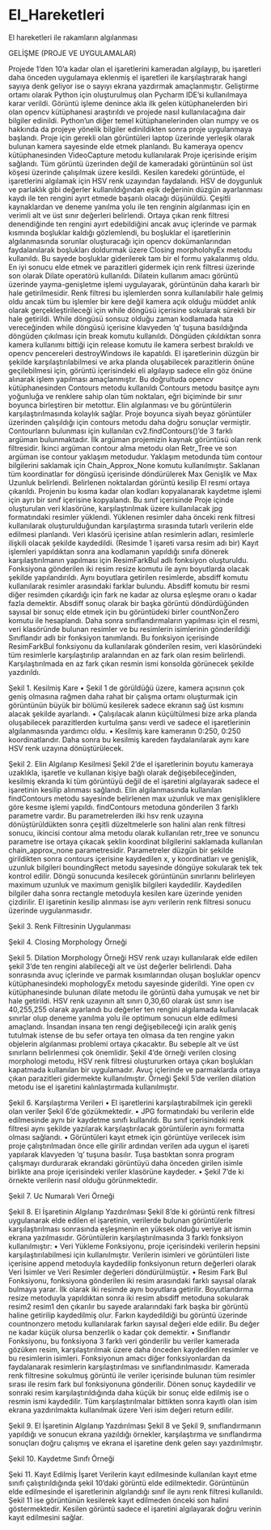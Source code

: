 # El_Hareketleri
 El hareketleri ile rakamların algılanması
 
 GELİŞME (PROJE VE UYGULAMALAR)
 
Projede 1’den 10’a kadar olan el işaretlerini kameradan algılayıp, bu işaretleri daha önceden uygulamaya eklenmiş el işaretleri ile karşılaştırarak hangi sayıya denk geliyor ise o sayıyı ekrana yazdırmak amaçlanmıştır. Geliştirme ortamı olarak Python için oluşturulmuş olan Pycharm IDE’si kullanılmaya karar verildi. Görüntü işleme denince akla ilk gelen kütüphanelerden biri olan opencv kütüphanesi araştırıldı ve projede nasıl kullanılacağına dair bilgiler edinildi. Python’un diğer temel kütüphanelerinden olan numpy ve os hakkında da projeye yönelik bilgiler edinildikten sonra proje uygulanmaya başlandı. Proje için gerekli olan görüntüleri laptop üzerinde yerleşik olarak bulunan kamera sayesinde elde etmek planlandı. Bu kameraya opencv kütüphanesinden VideoCapture metodu kullanılarak Proje içerisinde erişim sağlandı. Tüm görüntü üzerinden değil de kameradaki görüntünün sol üst köşesi üzerinde çalışılmak üzere kesildi. Kesilen karedeki görüntüde, el işaretlerini algılamak için HSV renk uzayından faydalandı. HSV de doygunluk ve parlaklık gibi değerler kullanıldığından eşik değerinin düzgün ayarlanması kaydı ile ten rengini ayırt etmede başarılı olacağı düşünüldü. Çeşitli kaynaklardan ve deneme yanılma yolu ile ten renginin algılanması için en verimli alt ve üst sınır değerleri belirlendi. Ortaya çıkan renk filtresi denendiğinde ten rengini ayırt edebildiğini ancak avuç içlerinde ve parmak kısmında boşluklar kaldığı gözlemlendi, bu boşluklar el işaretlerinin algılanmasında sorunlar oluşturacağı için opencv dokümanlarından faydalanılarak boşlukları doldurmak üzere Closing morpholohyEx metodu kullanıldı. Bu sayede boşluklar giderilerek tam bir el formu yakalanmış oldu. En iyi sonucu elde etmek ve parazitleri gidermek için renk filtresi üzerinde son olarak Dilate operatörü kullanıldı. Dilatein kullanım amacı görüntü üzerinde yayma-genişletme işlemi uygulayarak, görüntünün daha kararlı bir hale getirilmesidir. Renk filtresi bu işlemlerden sonra kullanılabilir hale gelmiş oldu ancak tüm bu işlemler bir kere değil kamera açık olduğu müddet anlık olarak gerçekleştirileceği için while döngüsü içerisine sokularak sürekli bir hale getirildi. While döngüsü sonsuz olduğu zaman kodlamada hata vereceğinden while döngüsü içerisine klavyeden ‘q’ tuşuna basıldığında döngüden çıkılması için break komutu kullanıldı. Döngüden çıkıldıktan sonra kamera kullanımı bittiği için release komutu ile kamera serbest bırakıldı ve opencv pencereleri destroyWindows ile kapatıldı. El işaretlerinin düzgün bir şekilde karşılaştırılabilmesi ve arka planda oluşabilecek parazitlerin önüne geçilebilmesi için, görüntü içerisindeki eli algılayıp sadece elin göz önüne alınarak işlem yapılması amaçlanmıştır. Bu doğrultuda opencv kütüphanesinden Contours metodu kullanıldı Contours metodu basitçe aynı yoğunluğa ve renklere sahip olan tüm noktaları, eğri biçiminde bir sınır boyunca birleştiren bir metottur. Elin algılanması ve bu görüntülerin karşılaştırılmasında kolaylık sağlar. Proje boyunca siyah beyaz görüntüler üzerinden çalışıldığı için contours metodu daha doğru sonuçlar vermiştir. Contourların bulunması için kullanılan cv2.findContours()’de 3 farklı argüman bulunmaktadır. İlk argüman projemizin kaynak görüntüsü olan renk filtresidir. İkinci argüman contour alma metodu olan Retr_Tree ve son argüman ise contour yaklaşım metodudur. Yaklaşım metodunda tüm contour bilgilerini saklamak için Chain_Approx_None komutu kullanılmıştır. Saklanan tüm koordinatlar for döngüsü içerisinde döndürülerek Max Genişlik ve Max Uzunluk belirlendi. Belirlenen noktalardan görüntü kesilip El resmi ortaya çıkarıldı. Projenin bu kısma kadar olan kodları kopyalanarak kaydetme işlemi için ayrı bir sınıf içerisine kopyalandı. Bu sınıf içerisinde Proje içinde oluşturulan veri klasörüne, karşılaştırılmak üzere kullanılacak jpg formatındaki resimler yüklendi. Yüklenen resimler daha önceki renk filtresi kullanılarak oluşturulduğundan karşılaştırma sırasında tutarlı verilerin elde edilmesi planlandı. Veri klasörü içerisine atılan resimlerin adları, resimlerle ilişkili olacak şekilde kaydedildi. (Resimde 1 işareti varsa resim adı bir) Kayıt işlemleri yapıldıktan sonra ana kodlamanın yapıldığı sınıfa dönerek karşılaştırılmanın yapılması için ResimFarkBul adlı fonksiyon oluşturuldu. Fonksiyona gönderilen iki resim resize komutu ile aynı boyutlarda olacak şekilde yapılandırıldı. Aynı boyutlara getirilen resimlerde, absdiff komutu kullanılarak resimler arasındaki farklar bulundu. Absdiff komutu bir resmi diğer resimden çıkardığı için fark ne kadar az olursa eşleşme oranı o kadar fazla demektir. Absdiff sonuç olarak bir başka görüntü döndürdüğünden sayısal bir sonuç elde etmek için bu görüntüdeki birler countNonZero komutu ile hesaplandı. Daha sonra sınıflandırmaların yapılması için el resmi, veri klasöründe bulunan resimler ve bu resimlerin isimlerinin gönderildiği Sınıflandır adlı bir fonksiyon tanımlandı. Bu fonksiyon içerisinde ResimFarkBul fonksiyonu da kullanılarak gönderilen resim, veri klasöründeki tüm resimlerle karşılaştırılıp aralarından en az fark olan resim belirlendi. Karşılaştırılmada en az fark çıkan resmin ismi konsolda görünecek şekilde yazdırıldı. 

 
Şekil 1. Kesilmiş Kare
•	Şekil 1 de görüldüğü üzere, kamera açısının çok geniş olmasına rağmen daha rahat bir çalışma ortamı oluşturmak için görüntünün büyük bir bölümü kesilerek sadece ekranın sağ üst kısmını alacak şekilde ayarlandı.
•	Çalışılacak alanın küçültülmesi bize arka planda oluşabilecek parazitlerden kurtulma şansı verdi ve sadece el işaretlerinin algılanmasında yardımcı oldu. 
•	Kesilmiş kare kameranın 0:250, 0:250 koordinatlarıdır. Daha sonra bu kesilmiş kareden faydalanılarak aynı kare HSV renk uzayına dönüştürülecek. 
 
Şekil 2. Elin Algılanıp Kesilmesi
Şekil 2’de el işaretlerinin boyutu kameraya uzaklıkla, işaretle ve kullanan kişiye bağlı olarak değişebileceğinden, kesilmiş ekranda ki tüm görüntüyü değil de el işaretini algılayarak sadece el işaretinin kesilip alınması sağlandı. Elin algılanmasında kullanılan findContours metodu sayesinde belirlenen max uzunluk ve max genişliklere göre kesme işlemi yapıldı. findContours metoduna gönderilen 3 farklı parametre vardır. Bu parametrelerden ilki hsv renk uzayına dönüştürüldükten sonra çeşitli düzeltmelerle son halini alan renk filtresi sonucu, ikincisi contour alma metodu olarak kullanılan retr_tree ve sonuncu parametre ise ortaya çıkacak şeklin koordinat bilgilerini saklamada kullanılan chain_approx_none parametresidir. Parametreler düzgün bir şekilde girildikten sonra contours içerisine kaydedilen x, y koordinatları ve genişlik, uzunluk bilgileri boundingRect metodu sayesinde döngüye sokularak tek tek kontrol edilir. Döngü sonucunda kesilecek görüntünün sınırlarını belirleyen maximum uzunluk ve maximum genişlik bilgileri kaydedilir. Kaydedilen bilgiler daha sonra rectangle metoduyla kesilen kare üzerinde yeniden çizdirilir. El işaretinin kesilip alınması ise aynı verilerin renk filtresi sonucu üzerinde uygulanmasıdır. 



 
Şekil 3. Renk Filtresinin Uygulanması

 
Şekil 4. Closing Morphology Örneği

 
Şekil 5. Dilation Morphology Örneği
HSV renk uzayı kullanılarak elde edilen şekil 3’de ten rengini alabileceği alt ve üst değerler belirlendi. Daha sonrasında avuç içlerinde ve parmak kısımlarından oluşan boşluklar opencv kütüphanesindeki mophologyEx metodu sayesinde giderildi. Yine open cv kütüphanesinde bulunan dilate metodu ile görüntü daha yumuşak ve net bir hale getirildi. HSV renk uzayının alt sınırı 0,30,60 olarak üst sınırı ise 40,255,255 olarak ayarlandı bu değerler ten rengini algılamada kullanılacak sınırlar olup deneme yanılma yolu ile optimum sonucun elde edilmesi amaçlandı. İnsandan insana ten rengi değişebileceği için aralık geniş tutulmak istense de bu sefer ortaya ten olmasa da ten rengine yakın objelerin algılanması problemi ortaya çıkacaktır. Bu sebeple alt ve üst sınırların belirlenmesi çok önemlidir. Şekil 4’de örneği verilen closing morphologi metodu, HSV renk filtresi oluştururken ortaya çıkan boşlukları kapatmada kullanılan bir uygulamadır. Avuç içlerinde ve parmaklarda ortaya çıkan parazitleri gidermekte kullanılmıştır. Örneği Şekil 5’de verilen dilation metodu ise el işaretini kalınlaştırmada kullanılmıştır.

 
Şekil 6. Karşılaştırma Verileri
•	El işaretlerini karşılaştırabilmek için gerekli olan veriler Şekil 6’de gözükmektedir.
•	JPG formatındaki bu verilerin elde edilmesinde aynı bir kaydetme sınıfı kullanıldı. Bu sınıf içerisindeki renk filtresi aynı şekilde yazılarak karşılaştırılacak görüntülerin aynı formatta olması sağlandı.
•	 Görüntüleri kayıt etmek için görüntüye verilecek isim proje çalıştırılmadan önce elle girilir ardından verilen ada uygun el işareti yapılarak klavyeden ‘q’ tuşuna basılır. Tuşa bastıktan sonra program çalışmayı durdurarak ekrandaki görüntüyü daha önceden girilen isimle birlikte ana proje içerisindeki veriler klasörüne kaydeder.
•	 Şekil 7’de ki örnekte verilerin nasıl olduğu görünmektedir. 

 
Şekil 7. Uc Numaralı Veri Örneği

 
Şekil 8. El İşaretinin Algılanıp Yazdırılması
Şekil 8’de ki görüntü renk filtresi uygulanarak elde edilen el işaretinin, verilerde bulunan görüntülerle karşılaştırılması sonrasında eşleşmenin en yüksek olduğu veriye ait ismin ekrana yazılmasıdır. Görüntülerin karşılaştırılmasında 3 farklı fonksiyon kullanılmıştır:
•	Veri Yükleme Fonksiyonu, proje içerisindeki verilerin hepsini karşılaştırılabilmesi için kullanılmıştır. Verilerin isimleri ve görüntüleri liste içerisine append metoduyla kaydedilip fonksiyonun return değerleri olarak Veri İsimler ve Veri Resimler değerleri döndürülmüştür.
•	Resim Fark Bul Fonksiyonu, fonksiyona gönderilen iki resim arasındaki farklı sayısal olarak bulmaya yarar. İlk olarak iki resimde aynı boyutlara getirilir. Boyutlandırma resize metoduyla yapıldıktan sonra iki resim absdiff metoduna sokularak resim2 resim1 den çıkarılır bu sayede aralarındaki fark başka bir görüntü haline getirilip kaydedilmiş olur. Farkın kaydedildiği bu görüntü üzerinde countnonzero metodu kullanılarak farkın sayısal değeri elde edilir. Bu değer ne kadar küçük olursa benzerlik o kadar çok demektir.
•	Sınıflandır Fonksiyonu, bu fonksiyona 3 farklı veri gönderilir bu veriler kamerada gözüken resim, karşılaştırılmak üzere daha önceden kaydedilen resimler ve bu resimlerin isimleri.  Fonksiyonun amacı diğer fonksiyonlardan da faydalanarak resimlerin karşılaştırılması ve sınıflandırılmasıdır. Kamerada renk filtresine sokulmuş görüntü ile veriler içerisinde bulunan tüm resimler sırası ile resim fark bul fonksiyonuna gönderilir. Dönen sonuç kaydedilir ve sonraki resim karşılaştırıldığında daha küçük bir sonuç elde edilmiş ise o resmin ismi kaydedilir. Tüm karşılaştırılmalar bittikten sonra kayıtlı olan isim ekrana yazdırılmakta kullanılmak üzere Veri isim değeri return edilir.

 
Şekil 9. El İşaretinin Algılanıp Yazdırılması
Şekil 8 ve Şekil 9, sınıflandırmanın yapıldığı ve sonucun ekrana yazıldığı örnekler, karşılaştırma ve sınıflandırma sonuçları doğru çalışmış ve ekrana el işaretine denk gelen sayı yazdırılmıştır.

 
Şekil 10. Kaydetme Sınıfı Örneği

 
Şeki 11. Kayıt Edilmiş İşaret
Verilerin kayıt edilmesinde kullanılan kayıt etme sınıfı çalıştırıldığında şekil 10’daki görüntü elde edilmektedir. Görüntünün elde edilmesinde el işaretlerinin algılandığı sınıf ile aynı renk filtresi kullanıldı. Şekil 11 ise görüntünün kesilerek kayıt edilmeden önceki son halini göstermektedir. Kesilen görüntü sadece el işaretini algılayarak doğru verinin kayıt edilmesini sağlar.

